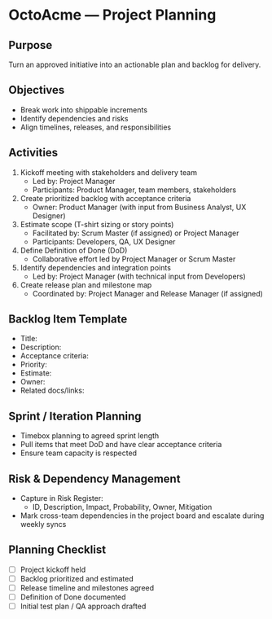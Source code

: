 # OctoAcme — Project Planning

## Purpose
Turn an approved initiative into an actionable plan and backlog for delivery.

## Objectives
- Break work into shippable increments
- Identify dependencies and risks
- Align timelines, releases, and responsibilities

## Activities
1. Kickoff meeting with stakeholders and delivery team
   - Led by: Project Manager
   - Participants: Product Manager, team members, stakeholders
2. Create prioritized backlog with acceptance criteria
   - Owner: Product Manager (with input from Business Analyst, UX Designer)
3. Estimate scope (T-shirt sizing or story points)
   - Facilitated by: Scrum Master (if assigned) or Project Manager
   - Participants: Developers, QA, UX Designer
4. Define Definition of Done (DoD)
   - Collaborative effort led by Project Manager or Scrum Master
5. Identify dependencies and integration points
   - Led by: Project Manager (with technical input from Developers)
6. Create release plan and milestone map
   - Coordinated by: Project Manager and Release Manager (if assigned)

## Backlog Item Template
- Title:
- Description:
- Acceptance criteria:
- Priority:
- Estimate:
- Owner:
- Related docs/links:

## Sprint / Iteration Planning
- Timebox planning to agreed sprint length
- Pull items that meet DoD and have clear acceptance criteria
- Ensure team capacity is respected

## Risk & Dependency Management
- Capture in Risk Register:
  - ID, Description, Impact, Probability, Owner, Mitigation
- Mark cross-team dependencies in the project board and escalate during weekly syncs

## Planning Checklist
- [ ] Project kickoff held
- [ ] Backlog prioritized and estimated
- [ ] Release timeline and milestones agreed
- [ ] Definition of Done documented
- [ ] Initial test plan / QA approach drafted
